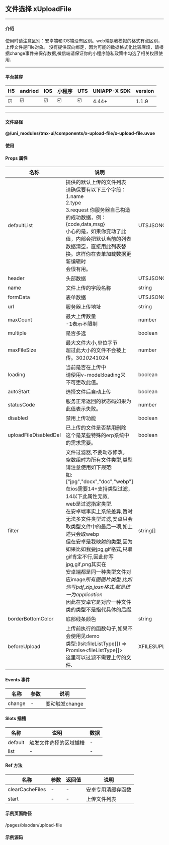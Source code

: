 
## 文件选择 xUploadFile

***

#### 介绍

使用时请注意区别：安卓端和IOS端没有区别。web端是我模拟的格式有点区别，上传文件是File对象。
没有提供双向绑定，因为可能的数据格式化比较麻烦，请根据change事件来保存数据,微信端请保证你的小程序隐私政策中勾选了相关权限使用.

***

#### 平台兼容

| H5 | andriod | IOS | 小程序 | UTS | UNIAPP-X SDK | version |
| --- | --- | --- | --- | --- | --- | --- |
| ☑ | ☑️ | ☑️ | ☑️ | ☑️ | 4.44+ | 1.1.9 |

***

#### 文件路径

**@/uni_modules/tmx-ui/components/x-upload-file/x-upload-file.uvue**

#### 使用

<x-upload-file></x-upload-file>

#### Props 属性

| 名称 | 说明 | 类型 | 默认值 |
| ------ | ---- | ---- | ---- |
| defaultList | 提供的默认上传的文件列表<br>请确保要有以下三个字段：<br>1.name<br>2.type<br>3.request 你服务器自己构造的成功数据，例：{code,data,msg}<br>小心的是，如果你变动了此值，内部会把默认当前的列表数据清空，直接用此列表替换。这样你在表单加载数据更新编辑时<br>会很有用。 | UTSJSONObject[] \| null | null |
| header | 头部数据 | UTSJSONObject \| null | null |
| name | 文件上传的字段名称 | string | "file" |
| formData | 表单数据 | UTSJSONObject \| null | null |
| url | 服务器上传地址 | string | "https://mockapi.eolink.com/LRViGGZ8e6c1e8b4a636cd82bca1eb15d2635ed8c74e774/admin/upload_pic/" |
| maxCount | 最大上传数量<br>-1表示不限制 | number | -1 |
| multiple | 是否多选 | boolean | true |
| maxFileSize | 最大文件大小,单位字节<br>超过此大小的文件不会被上传。30*1024*1024 | number | 30*1024*1024 |
| loading | 当前是否在上传中<br>请使用v-model:loading来<br>不可更改此值。 | boolean | true |
| autoStart | 选择文件后自动上传 | boolean | true |
| statusCode | 服务正常返回的状态码如果为此值表示失败。 | number | 200 |
| disabled | 禁用上传功能 | boolean | false |
| uploadFileDisabledDel | 已上传的文件是否禁用删除<br>这个是某些特殊的erp系统中的需求需要。 | boolean | false |
| filter | 文件过滤器,不要动态修改。<br>空数组时为所有文件类型,类型请注意使用如下规范:<br>如:["jpg","docx","doc","webp"]<br>在ios需要14+支持类型过滤，14以下此属性无效,<br>web是过滤指定类型.<br>在安卓端事实上系统差异,暂时无法多文件类型过滤,安卓只会取类型文件中的最后一项,如上述只会取webp<br>但在安卓是我映射的类型,因为如果比如我要jpg,gif格式,只取gif肯定不行,因此你写jpg,gif,png其实在<br>安卓端都是同一种类型文件对应image*所有图图片类型,比如你写pdf,zip,josn格式,都是统一为application*<br>因此在安卓它是对应一种文件类的类型不是指代具体的后缀. | string[] | ():string[] => [] as string[] |
| borderBottomColor | 底部线条颜色 | string | "#f5f5f5" |
| beforeUpload | 上传前执行的函数勾子,如果不会使用见demo<br>类型:(lsit:fileListType[]) => Promise<fileListType[]><br>这里可以过滤不需要上传的文件. | XFILESUPLOAD_BEFORE_CALLBACK | (list : fileListType[]) : Promise<fileListType[]> => {<br>    return Promise.resolve(list)<br>} |



#### Events 事件

| 名称 | 参数 | 说明 |
| ------ | ---- | ---- |
| change | - | 变动触发change |


#### Slots 插槽

| 名称 | 说明 | 数据 |
| ------ | ---- | ---- |
| default | 触发文件选择的区域插槽 | - |
| list | - | - |


#### Ref 方法

| 名称 | 参数 | 返回值 | 说明 |
| ------ | ---- | ---- | ---- |
| clearCacheFiles | - | - | 安卓专用清缓存函数 |
| start | - | - | 上传文件列表 |


#### 示例页面路径

/pages/biaodan/upload-file

#### 示例源码

<template>
	<!-- #ifdef APP -->
	<scroll-view style="flex:1">
	<!-- #endif -->
	<!-- #ifdef MP-WEIXIN -->
	<page-meta :page-style="`background-color:${xThemeConfigBgColor}`">
		<navigation-bar :background-color="xThemeConfigNavBgColor" :front-color="xThemeConfigNavFontColor"></navigation-bar>
	</page-meta>
	<!-- #endif -->
		<x-sheet>
			<x-text font-size="18" class=" text-weight-b mb-8">文件选择 xUploadFile</x-text>
			<x-text color="#999999">使用时请注意区别：安卓端,IOS端,微信小程序没有区别。web端是我模拟的格式有点区别，上传文件是File对象。</x-text>
			<x-text color="#999999">微信小程序使用前:请确保授权相关文件选择权限.</x-text>
		</x-sheet>
		

		
		<x-sheet>
			<x-upload-file :before-upload="bef" :auto-start="true" ref='filse' @change="onchange"
				:default-list="list"></x-upload-file>
			<x-button @click="upl" :block="true" class="mt-20" skin="thin">手动上传</x-button>
		</x-sheet>
	<!-- #ifdef APP -->
	</scroll-view>
	<!-- #endif -->
</template>

<script setup>
	import { fileListType } from "@/uni_modules/x-file-s"
	// @ts-ignore
	const filse = ref<XUploadFileComponentPublicInstance | null>(null)
	const list = [
		{ name: "测试文档.doc", type: "doc", id: "1", request: "{code:1,data:'11',msg:'成功'}" } as UTSJSONObject,
		{ name: "测试服务默认文件22.mp4", type: "mp4", id: "2", request: "{code:1,data:'22',msg:'成功'}" } as UTSJSONObject,
	] as UTSJSONObject[]

	
	
	const onchange = (list : fileListType[]) => {
		// console.log(list)
		
		// uni.redirectTo({
		// 	url:"/pages/index/upload-file"
		// })
	}

	const upl = () => {
		filse.value?.start?.()
	}
	const bef = (list : fileListType[]) : Promise<fileListType[]> => {
		console.log(list)
		// 处理或者过滤好list再返回来就可以过滤掉待要或者已经上传的文件.
		return Promise.resolve(list)
	}
</script>

<style>

</style>
		
